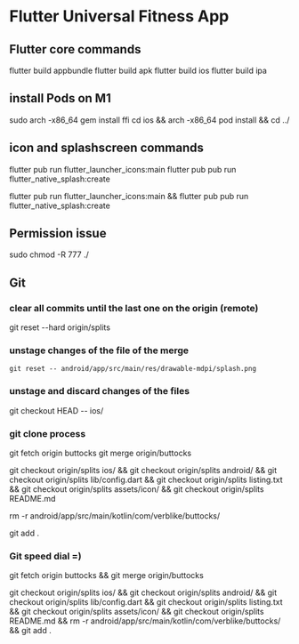 # Flutter Universal Fitness App

## Flutter core commands
flutter build appbundle
flutter build apk
flutter build ios
flutter build ipa

## install Pods on M1
sudo arch -x86_64 gem install ffi
cd ios && arch -x86_64 pod install && cd ../

## icon and splashscreen commands
flutter pub run flutter_launcher_icons:main
flutter pub pub run flutter_native_splash:create

flutter pub run flutter_launcher_icons:main && flutter pub pub run flutter_native_splash:create

## Permission issue
sudo chmod -R 777 ./

## Git
### clear all commits until the last one on the origin (remote)
git reset --hard origin/splits

### unstage changes of the file of the merge
    git reset -- android/app/src/main/res/drawable-mdpi/splash.png

### unstage and discard changes of the files
<!-- local HEAD -->
git checkout HEAD -- ios/ 

### git clone process
<!-- change to pull of the branch -->
git fetch origin buttocks
git merge origin/buttocks

<!-- change to current the branch -->
git checkout origin/splits ios/  && git checkout origin/splits android/ && git checkout origin/splits lib/config.dart && git checkout origin/splits listing.txt && git checkout origin/splits assets/icon/  && git checkout origin/splits README.md

<!-- change tp pull of the branch -->
rm -r android/app/src/main/kotlin/com/verblike/buttocks/

git add .

### Git speed dial =)

git fetch origin buttocks && git merge origin/buttocks 

git checkout origin/splits ios/  && git checkout origin/splits android/ && git checkout origin/splits lib/config.dart && git checkout origin/splits listing.txt && git checkout origin/splits assets/icon/  && git checkout origin/splits README.md && rm -r android/app/src/main/kotlin/com/verblike/buttocks/ && git add .